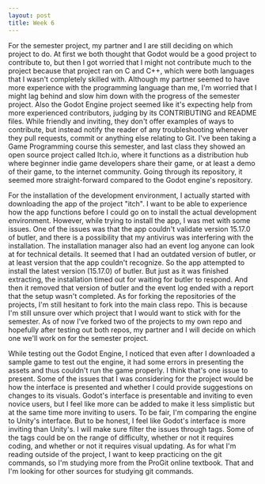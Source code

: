 ```yaml
---
layout: post
title: Week 6
---
```


  For the semester project, my partner and I are still deciding on which project to do. At first we both thought that Godot would be a good project to contribute to, but then I got worried that I might not contribute much to the project because that project ran on C and C++, which were both languages that I wasn't completely skilled with. Although my partner seemed to have more experience with the programming language than me, I'm worried that I might lag behind and slow him down with the progress of the semester project. Also the Godot Engine project seemed like it's expecting help from more experienced contributors, judging by its CONTRIBUTING and README files. While friendly and inviting, they don't offer examples of ways to contribute, but instead notify the reader of any troubleshooting whenever they pull requests, commit or anything else relating to Git. 
  I've been taking a Game Programming course this semester, and last class they showed an open source project called Itch.io, where it functions as a distribution hub where beginner indie game developers share their game, or at least a demo of their game, to the internet community. Going through its repository, it seemed more straight-forward compared to the Godot engine's repository.
  
  For the installation of the development environment, I actually started with downloading the app of the project "itch". I want to be able to experience how the app functions before I could go on to install the actual development environment. 
  However, while trying to install the app, I was met with some issues. One of the issues was that the app couldn't validate version 15.17.0 of butler, and there is a possibility that my antivirus was interfering with the installation. The installation manager also had an event log anyone can look at for technical details. It seemed that I had an outdated version of butler, or at least version that the app couldn't recognize. So the app attempted to install the latest version (15.17.0) of butler. But just as it was finished extracting, the installation timed out for waiting for butler to respond. And then it removed that version of butler and the event log ended with a report that the setup wasn't completed.
  As for forking the repositories of the projects, I'm still hesitant to fork into the main class repo. This is because I'm still unsure over which project that I would want to stick with for the semester. As of now I've forked two of the projects to my own repo and hopefully after testing out both repos, my partner and I will decide on which one we'll work on for the semester project.
  
  While testing out the Godot Engine, I noticed that even after I downloaded a sample game to test out the engine, it had some errors in presenting the assets and thus couldn't run the game properly. I think that's one issue to present. Some of the issues that I was considering for the project would be how the interface is presented and whether I could provide suggestions on changes to its visuals. Godot's interface is presentable and inviting to even novice users, but I feel like more can be added to make it less simplistic but at the same time more inviting to users. To be fair, I'm comparing the engine to Unity's interface. But to be honest, I feel like Godot's interface is more inviting than Unity's. 
  I will make sure filter the issues through tags. Some of the tags could be on the range of difficulty, whether or not it requires coding, and whether or not it requires visual updating.
  As for what I'm reading outside of the project, I want to keep practicing on the git commands, so I'm studying more from the ProGit online textbook. That and I'm looking for other sources for studying git commands.
